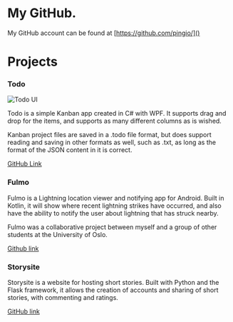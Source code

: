 # My GitHub.

My GitHub account can be found at [https://github.com/pingio/]()

# Projects

### Todo



![Todo UI](https://camo.githubusercontent.com/34fde8a6ffd69d3da1087f1e3829ad11093e6d20/68747470733a2f2f6173736574732e70696e672e6c6f6c2f66696c6575706c6f6164732f546f446f4170705f323031372d31322d33315f30322d33392d35382e706e67)

Todo is a simple Kanban app created in C# with WPF. It supports drag and drop for the items, and supports as many different columns as is wished.  

Kanban project files are saved in a .todo file format, but does support reading and saving in other formats as well, such as .txt, as long as the format of the JSON content in it is correct.

[GitHub Link]( https://github.com/pingio/todo )



### Fulmo

Fulmo is a Lightning location viewer and notifying app for Android. Built in Kotlin, it will show where recent lightning strikes have occurred, and also have the ability to notify the user about lightning that has struck nearby. 

Fulmo was a collaborative project between myself and a group of other students at the University of Oslo.

[Github link]( https://github.com/pingio/Fulmo )



### Storysite

Storysite is a website for hosting short stories. Built with Python and the Flask framework, it allows the creation of accounts and sharing of short stories, with commenting and ratings.

[GitHub link]( https://github.com/pingio/storysite )
